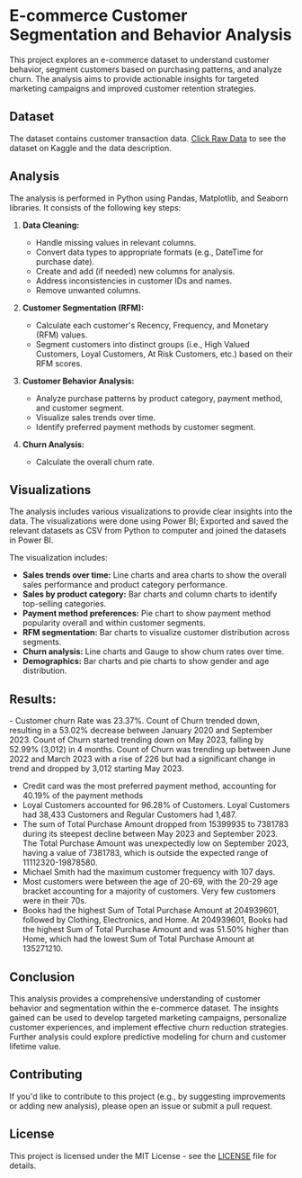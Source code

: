 # E-commerce Customer Segmentation and Behavior Analysis

This project explores an e-commerce dataset to understand customer behavior, segment customers based on purchasing patterns, and analyze churn. The analysis aims to provide actionable insights for targeted marketing campaigns and improved customer retention strategies.

## Dataset

The dataset contains customer transaction data. [Click Raw Data](https://www.kaggle.com/datasets/shriyashjagtap/e-commerce-customer-for-behavior-analysis) to see the dataset on Kaggle and the data description.

## Analysis

The analysis is performed in Python using Pandas, Matplotlib, and Seaborn libraries. It consists of the following key steps:

1. **Data Cleaning:**
    - Handle missing values in relevant columns.
    - Convert data types to appropriate formats (e.g., DateTime for purchase date).
    - Create and add (if needed) new columns for analysis.
    - Address inconsistencies in customer IDs and names.
    - Remove unwanted columns.

2. **Customer Segmentation (RFM):**
    - Calculate each customer's Recency, Frequency, and Monetary (RFM) values.
    - Segment customers into distinct groups (i.e., High Valued Customers, Loyal Customers, At Risk Customers, etc.) based on their RFM scores.

3. **Customer Behavior Analysis:**
    - Analyze purchase patterns by product category, payment method, and customer segment.
    - Visualize sales trends over time.
    - Identify preferred payment methods by customer segment.

4. **Churn Analysis:**
    - Calculate the overall churn rate.

## Visualizations

The analysis includes various visualizations to provide clear insights into the data. The visualizations were done using Power BI; Exported and saved the relevant datasets as CSV from Python to computer and joined the datasets in Power BI.

The visualization includes:

- **Sales trends over time:** Line charts and area charts to show the overall sales performance and product category performance.
- **Sales by product category:** Bar charts and column charts to identify top-selling categories.
- **Payment method preferences:** Pie chart to show payment method popularity overall and within customer segments.
- **RFM segmentation:** Bar charts to visualize customer distribution across segments.
- **Churn analysis:** Line charts and Gauge to show churn rates over time.
- **Demographics:** Bar charts and pie charts to show gender and age distribution.

## Results:

﻿﻿- Customer churn Rate was 23.37%. Count of Churn trended down, resulting in a 53.02% decrease between January 2020 and September 2023. Count of Churn started trending down on May 2023, falling by 52.99% (3,012) in 4 months. ﻿Count of Churn was trending up between June 2022 and March 2023 with a rise of 226 but had a significant change in trend and dropped by 3,012 starting May 2023.
- Credit card was the most preferred payment method, accounting for 40.19% of the payment methods
- ﻿﻿Loyal Customers accounted for 96.28% of Customers.﻿﻿ ﻿﻿Loyal Customers had 38,433 Customers and Regular Customers had 1,487.﻿﻿ 
- The sum of Total Purchase Amount dropped from 15399935 to 7381783 during its steepest decline between May 2023 and September 2023.﻿﻿ The Total Purchase Amount was unexpectedly low on September 2023, having a value of 7381783, which is outside the expected range of 11112320-19878580.
- Michael Smith had the maximum customer frequency with 107 days.
- Most customers were between the age of 20-69, with the 20-29 age bracket accounting for a majority of customers. Very few customers were in their 70s.
- ﻿﻿﻿Books had the highest Sum of Total Purchase Amount at 204939601, followed by Clothing, Electronics, and Home.﻿﻿ ﻿At 204939601, Books had the highest Sum of Total Purchase Amount and was 51.50% higher than Home, which had the lowest Sum of Total Purchase Amount at 135271210.
﻿﻿
﻿

## Conclusion

This analysis provides a comprehensive understanding of customer behavior and segmentation within the e-commerce dataset. The insights gained can be used to develop targeted marketing campaigns, personalize customer experiences, and implement effective churn reduction strategies.  Further analysis could explore predictive modeling for churn and customer lifetime value.

## Contributing

If you'd like to contribute to this project (e.g., by suggesting improvements or adding new analysis), please open an issue or submit a pull request.

## License

This project is licensed under the MIT License - see the [LICENSE](LICENSE) file for details.

